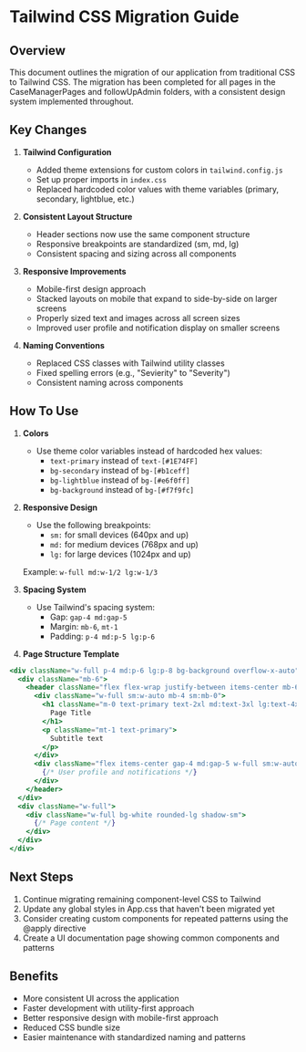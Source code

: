 # Tailwind CSS Migration Guide

## Overview
This document outlines the migration of our application from traditional CSS to Tailwind CSS. The migration has been completed for all pages in the CaseManagerPages and followUpAdmin folders, with a consistent design system implemented throughout.

## Key Changes

1. **Tailwind Configuration**
   - Added theme extensions for custom colors in `tailwind.config.js`
   - Set up proper imports in `index.css`
   - Replaced hardcoded color values with theme variables (primary, secondary, lightblue, etc.)

2. **Consistent Layout Structure**
   - Header sections now use the same component structure
   - Responsive breakpoints are standardized (sm, md, lg)
   - Consistent spacing and sizing across all components

3. **Responsive Improvements**
   - Mobile-first design approach
   - Stacked layouts on mobile that expand to side-by-side on larger screens
   - Properly sized text and images across all screen sizes
   - Improved user profile and notification display on smaller screens

4. **Naming Conventions**
   - Replaced CSS classes with Tailwind utility classes
   - Fixed spelling errors (e.g., "Sevierity" to "Severity")
   - Consistent naming across components

## How To Use

1. **Colors**
   - Use theme color variables instead of hardcoded hex values:
     - `text-primary` instead of `text-[#1E74FF]`
     - `bg-secondary` instead of `bg-[#b1ceff]`
     - `bg-lightblue` instead of `bg-[#e6f0ff]`
     - `bg-background` instead of `bg-[#f7f9fc]`

2. **Responsive Design**
   - Use the following breakpoints:
     - `sm:` for small devices (640px and up)
     - `md:` for medium devices (768px and up)
     - `lg:` for large devices (1024px and up)
   
   Example: `w-full md:w-1/2 lg:w-1/3`

3. **Spacing System**
   - Use Tailwind's spacing system:
     - Gap: `gap-4 md:gap-5`
     - Margin: `mb-6`, `mt-1`
     - Padding: `p-4 md:p-5 lg:p-6`

4. **Page Structure Template**
```jsx
<div className="w-full p-4 md:p-6 lg:p-8 bg-background overflow-x-auto">
  <div className="mb-6">
    <header className="flex flex-wrap justify-between items-center mb-6">
      <div className="w-full sm:w-auto mb-4 sm:mb-0">
        <h1 className="m-0 text-primary text-2xl md:text-3xl lg:text-4xl font-bold">
          Page Title
        </h1>
        <p className="mt-1 text-primary">
          Subtitle text
        </p>
      </div>
      <div className="flex items-center gap-4 md:gap-5 w-full sm:w-auto justify-end">
        {/* User profile and notifications */}
      </div>
    </header>
  </div>
  <div className="w-full">
    <div className="w-full bg-white rounded-lg shadow-sm">
      {/* Page content */}
    </div>
  </div>
</div>
```

## Next Steps
1. Continue migrating remaining component-level CSS to Tailwind
2. Update any global styles in App.css that haven't been migrated yet
3. Consider creating custom components for repeated patterns using the @apply directive
4. Create a UI documentation page showing common components and patterns

## Benefits
- More consistent UI across the application
- Faster development with utility-first approach
- Better responsive design with mobile-first approach
- Reduced CSS bundle size
- Easier maintenance with standardized naming and patterns 